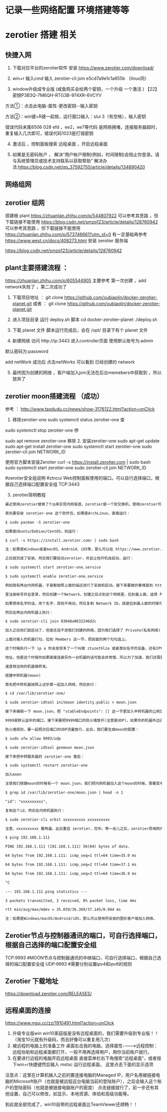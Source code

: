 # 记录一些网络配置  环境搭建等等 

# zerotier 搭建 相关 


## 快捷入网 
1. 下载对应平台的zerotier软件  安装
https://www.zerotier.com/download/   

2. win+r 输入cmd  输入 zerotier-cli join e5cd7a9e1c1a655b （linux同）

3. window升级成专业版 (咸鱼购买会给两个密钥，一个升级  一个激活 )
【22】密钥P3B3Q-7M6QH-RTG3B-974XR-6VCYV

方法①：点击此电脑-属性-更改密钥--输入密钥 

方法②：win键+R键一起按，运行窗口输入：slui 3（有空格），输入密钥 

错误代码末尾6506  028  efd ，ee2，ee7等代码 是网络拥堵，连接服务器超时，重复输入几次即可，错误代码1023是打错密钥

4. 激活后 ，控制面板搜索 远程桌面 ，开启远程桌面

5. 如果是无密码账户 ， 解决“用户帐户限制(例如，时间限制)会阻止你登录。请与系统管理员或技术支持联系以获取帮助”   解决办法:https://blog.csdn.net/qq_37592750/article/details/134890420
   



## 网络组网 


## zerotier 组网 
搭建根 plant
https://zhuanlan.zhihu.com/p/544807922     可以参考其思路 ，但下载链接不能使用
https://blog.csdn.net/smzq123/article/details/128760942  可以参考其思路 ，但下载链接不能使用
https://zhuanlan.zhihu.com/p/573746661?utm_id=0    有一定基础再参考 
https://www.west.cn/docs/408273.html    安装 zerotier 服务端



https://blog.csdn.net/smzq123/article/details/128760942  


## plant主要搭建流程 ：
https://zhuanlan.zhihu.com/p/605544905      主要参考
第一次创建 ，add network失败了 ，第二次成功了 

1. 下载项目地址 ： 
git clone https://github.com/xubiaolin/docker-zerotier-planet.git 
或者 ：
git clone https://github.com/xubiaolin/docker-zerotier-planet.git

2. 进入项目目录    运行 deploy.sh 脚本
cd docker-zerotier-planet     ./deploy.sh 

3. 下载 planet 文件
脚本运行完成后，会在 /opt/ 目录下有个 planet 文件

4. 新建网络 
 访问 http://ip:3443 进入controller页面
 使用默认账号为:admin

默认密码为:password

add netWork 成功后   点击netWorks  可以看到 已经创建的 network

5. 最终因为创建的网络 ，客户端加入join无法在后台memebers中获取到  ，所以放弃了

## zerotier moon搭建流程 （成功）

参考 ： http://www.taodudu.cc/news/show-3176122.html?action=onClick

1. 移除zerotier-one
sudo systemctl status zerotier-one 查

 sudo systemctl stop zerotier-one 停

   sudo apt remove zerotier-one  移除
2. 安装zerotier-one
sudo apt-get update
sudo apt-get install zerotier-one
sudo systemctl start zerotier-one
sudo zerotier-cli join NETWORK_ID

使用官方脚本安装Zerotier
curl -s https://install.zerotier.com | sudo bash
sudo systemctl start zerotier-one
sudo zerotier-cli join NETWORK_ID

#zerotier安全组说明
#ztncui Web控制面板使用的端口。可以自行选择端口，根据自己选择端口配置安全组
TCP:3443


3. zerotier简明教程
``` md
最近使用zerotier替换了frp来实现内网穿透，zerotier是一个软交换机，使用zerotier可以让多台内网机器组成一个局域网。

首先要安装 zerotier-one 这个软件包，如果是ArchLinux，直接运行：

$ sudo pacman -S zerotier-one

如果是Ubuntu/Debian/CentOS，则运行：

$ curl -s https://install.zerotier.com/ | sudo bash

注：如果是Windows或者macOS、Android、iOS等，那么可以在 https://www.zerotier.com/download/ 下载zerotier

之后就完成了安装，然后我们要启动zerotier，并且让他开机自启动，运行：

$ sudo systemctl start zerotier-one.service

$ sudo systemctl enable zerotier-one.service

例如我有两台内网机器，于是都按照上面的描述进行了安装和启动。接下来要做的事情是到 https://my.zerotier.com/

里注册帐号并且登录，然后创建一个Network，创建之后点到这个网络里，拉到最上面，选择 Private(私有网络) ，这样别人加入的时候就需要认证，

如果想改名字的话，改个名字，其他不用动。然后复制 Network ID，就是拉到最上面的时候可以看到的一个类似 83048a0632246d2c 的字符串。

然后在两台内网机器上执行：

$ sudo zerotier-cli join 83048a0632246d2c

加入之后他们就启动了，但是还连不进我们创建的网络，因为我们选择了 Private(私有网络) ，我们还需要到 https://my.zerotier.com/

上面对接入的机器打勾，拉到 Members 这一节，把前面的两个勾勾选上。

这个时候执行一下 ip a 你会发现多了一个叫做 ztuzethlza 或者类似名字的设备，还有IP地址，这就是zerotier组建的局域网的IP

地址，但是这个时候你如果直接连接另外一台机器的话可能会非常慢，所以为了加速，我们还需要一台在国内的，或者是在国外但是访问

速度相当快的机器做转发。

搭建中转机器(moon)

首先把中转机器按照上述步骤一起加入网络，然后执行：

$ cd /var/lib/zerotier-one/

$ sudo zerotier-idtool initmoon identity.public > moon.json

接下来编辑一下 moon.json，把 "stableEndpoints": [] 这一节里加入中转机器的公网IP，例如 "stableEndpoints": ["1.2.3.4/9993"]，其中

9999是默认监听的端口，接下来要把9999端口的防火墙放开(注意是UDP)，如果你的机器外边还有防火墙的话，也要一起放开，例如阿里云的机器就有

防火墙规则，要一起把对应端口的UDP流量放行，此后，我们要生成moon的配置：

$ sudo ufw allow 9993/udp

$ sudo zerotier-idtool genmoon moon.json

接下来把中转服务器的 zerotier-one 重启：

$ sudo systemctl restart zerotier-one

加入moon

注意我们搭建moon的时候有一个 moon.json，我们把内网机器加入这个moon的时候，需要其中的一个id：

$ grep id /var/lib/zerotier-one/moon.json | head -n 1

"id": "xxxxxxxxxx",

复制这个id，然后在内网机器执行：

$ sudo zerotier-cli orbit xxxxxxxxxx xxxxxxxxxx

注意，xxxxxxxxxx 要两遍。此后重启 zerotier，完毕。等一会儿之后，zerotier局域网内的机器就可以互相访问了，延时非常低：

$ ping 192.168.1.111

PING 192.168.1.111 (192.168.1.111) 56(84) bytes of data.

64 bytes from 192.168.1.111: icmp_seq=1 ttl=64 time=35.0 ms

64 bytes from 192.168.1.111: icmp_seq=2 ttl=64 time=37.1 ms

64 bytes from 192.168.1.111: icmp_seq=3 ttl=64 time=36.9 ms

^C

--- 192.168.1.111 ping statistics ---

3 packets transmitted, 3 received, 0% packet loss, time 4ms

rtt min/avg/max/mdev = 35.039/36.369/37.145/0.944 ms

注：如果是Windows/macOS/Android/iOS，那么可以使用所安装的图形客户端加入网络。
```


## Zerotier节点与控制器通讯的端口，可自行选择端口，根据自己选择的端口配置安全组
TCP:9993
#MOON节点与控制器通讯的中继端口，可自行选择端口，根据自己选择的端口配置安全组
UDP:9993
#需要分别设置ipv4和ipv6的规则


## Zerotier 下载地址    
https://download.zerotier.com/RELEASES/



## 远程桌面的连接 

https://www.ngui.cc/zz/1910491.html?action=onClick

1. 升级专业版win 
win10家庭版是没有远程桌面的，我们需要升级到专业版！！（淘宝10元就有升级码，而且好像可以重复用几次）
2. 被远程的电脑上的准备工作
  桌面右击我的电脑，选择属性---->远程控制：远程协助和远程桌面都打开，一般不用再选择用户，用你当前账户就行。
3. 在要进行远程的电脑开启远程桌面
直接菜单栏右下角搜索“远程桌面”，或者按下win+r快捷键然后输入 mstsc 运行远程桌面。
这里点击下面的显示选项

注意点：这里在计算机输入之前的要连接电脑的Managed IP，用户名用被链接电脑的Microsoft账户（也就是被远程这台电脑当前的登陆账户），之后会输入这个账户的登陆密码（也就是被链接电脑账户的密度）
点击链接就行了，前一步还有其他设置，自己可以修改，如显示、本地资源、体验和高级功能等。

到此就全部完成了，win10自带的远程桌面比TeamViewer还顺畅！！

